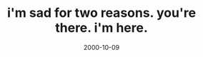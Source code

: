 ---
layout: base.njk
title : 'i&#39;m sad for two reasons. you&#39;re there. i&#39;m here.' 
view_title : 'i&#39;m sad for two reasons. you&#39;re there. i&#39;m here.' 
year : '2000' 
date : '2000-10-09' 
img_file : '/drawing/imsadfor.png' 
html_file : 'imsadfor' 
next_html : 'goodpie.html' 
year_order : '548' 
permalink : "title/{{html_file}}.html"
---